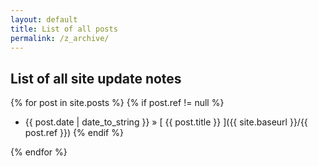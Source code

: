 ```yaml
---
layout: default
title: List of all posts
permalink: /z_archive/
---
```


## List of all site update notes

{% for post in site.posts %}
  {% if post.ref != null %}
  * {{ post.date | date_to_string }} &raquo; [ {{ post.title }} ]({{ site.baseurl }}/{{ post.ref }})
  {% endif %}

{% endfor %}

